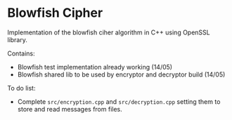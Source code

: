 # Blowfish Cipher

Implementation of the blowfish ciher algorithm in C++ using OpenSSL library.

Contains:

  - Blowfish test implementation already working (14/05)
  - Blowfish shared lib to be used by encryptor and decryptor build (14/05)

To do list:

 - Complete `src/encryption.cpp` and `src/decryption.cpp` setting them to store and read messages from files.
